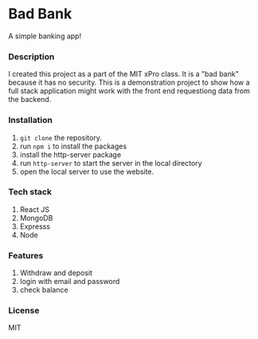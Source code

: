 # Bad Bank
A simple banking app!

### Description 
I created this project as a part of the MIT xPro class. It is a "bad bank" because it has no security. This is a demonstration project to show how a full stack application might work with the front end requestiong data from the backend. 

### Installation 
1. `git clone` the repository.
2. run `npm i` to install the packages
3. install the http-server package
4. run `http-server` to start the server in the local directory
5. open the local server to use the website.

### Tech stack 

1. React JS
2. MongoDB
3. Expresss
4. Node


### Features 
1. Withdraw and deposit
2. login with email and password
3. check balance



### License
MIT
